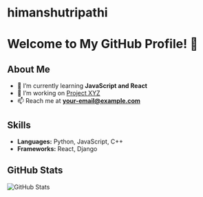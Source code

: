 # himanshutripathi
# Welcome to My GitHub Profile! 👋

## About Me
- 🌱 I’m currently learning **JavaScript and React**
- 🔭 I’m working on [Project XYZ](https://github.com/yourusername/projectxyz)
- 📫 Reach me at **your-email@example.com**

## Skills
- **Languages:** Python, JavaScript, C++
- **Frameworks:** React, Django

## GitHub Stats
![GitHub Stats](https://github-readme-stats.vercel.app/api?username=yourusername&show_icons=true&theme=radical)
